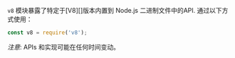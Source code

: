 
<!--introduced_in=v4.0.0-->

`v8` 模块暴露了特定于[V8][]版本内置到 Node.js 二进制文件中的API. 通过以下方式使用：

```js
const v8 = require('v8');
```

*注意*: APIs 和实现可能在任何时间变动。

